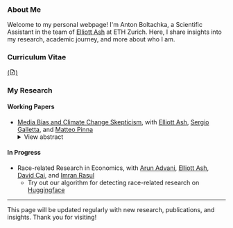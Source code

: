 ### About Me

Welcome to my personal webpage! I'm Anton Boltachka, a Scientific Assistant in the team of [Elliott Ash](https://elliottash.com) at ETH Zurich. Here, I share insights into my research, academic journey, and more about who I am.

### Curriculum Vitae

[(<svg xmlns="http://www.w3.org/2000/svg" aria-hidden="true" role="img" style="vertical-align:-0.125em;" width="1em" height="1em" preserveAspectRatio="xMidYMid meet" viewBox="0 0 24 24"><g fill="none" stroke="currentColor" stroke-linejoin="round" stroke-width="2"><path stroke-linecap="round" d="M4 4v16a2 2 0 0 0 2 2h12a2 2 0 0 0 2-2V8.342a2 2 0 0 0-.602-1.43l-4.44-4.342A2 2 0 0 0 13.56 2H6a2 2 0 0 0-2 2Zm5 9h6m-6 4h3"/><path d="M14 2v4a2 2 0 0 0 2 2h4"/></g></svg>)](link-to-your-cv)

### My Research

#### Working Papers

- [Media Bias and Climate Change Skepticism](https://papers.ssrn.com/sol3/papers.cfm?abstract_id=4632854), with [Elliott Ash]([https://link-to-elliott-ash-profile](https://elliottash.com)), [Sergio Galletta]([https://link-to-sergio-galletta-profile](https://sergio-galletta.com)), and [Matteo Pinna]([https://link-to-matteo-pinna-profile](https://sites.google.com/view/matteopinna))
  <details><summary>View abstract</summary>
  This study examines the impact on climate change attitudes of exposure to Fox News Channel (FNC), the top-rated U.S. cable television channel known for its conservative bias. Our findings indicate a statistically significant shift towards climate change skepticism and a decline in support for climate change mitigation policies. The findings remain robust across multiple empirical methodologies, including addressing the endogeneity of viewership through an instrumental variable (IV) approach, and are consistent across a variety of survey datasets. Our research adds significant value to the existing literature on media's influence on beliefs, highlighting the role media plays in guiding societal discourse and comprehension.
  </details>

#### In Progress

- Race-related Research in Economics, with [Arun Advani]([https://link-to-arun-advani-profile](https://arunadvani.com)), [Elliott Ash](https://link-to-elliott-ash-profile), [David Cai](https://link-to-david-cai-profile), and [Imran Rasul](https://link-to-imran-rasul-profile)
  - Try out our algorithm for detecting race-related research on [Huggingface](https://huggingface.co/spaces/aboltachka/rr_detector)

---

This page will be updated regularly with new research, publications, and insights. Thank you for visiting!
